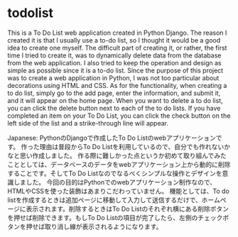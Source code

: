 # todolist
This is a To Do List web application created in Python Django. 
The reason I created it is that I usually use a to-do list, so I thought it would be a good idea to create one myself. 
The difficult part of creating it, or rather, the first time I tried to create it, was to dynamically delete data from the database from the web application. 
I also tried to keep the operation and design as simple as possible since it is a to-do list. Since the purpose of this project was to create a web application in Python, I was not too particular about decorations using HTML and CSS.
As for the functionality, when creating a to do list, simply go to the add page, enter the information, and submit it, and it will appear on the home page. When you want to delete a to do list, you can click the delete button next to each of the to do lists. If you have completed an item on your To Do List, you can click the check button on the left side of the list and a strike-through line will appear.

Japanese:
PythonのDjangoで作成したTo Do Listのwebアプリケーションです。
作った理由は普段からTo Do Listを利用しているので、自分でも作れないかなと思い作成しました。
作る際に難しかった点というか初めて取り組んでみたこととしては、データベースのデータをwebアプリケーション上から動的に削除することです。そしてTo Do Listなのでなるべくシンプルな操作とデザインを意識しました。
今回の目的はPythonでのwebアプリケーション制作なので、HTMLやCSSを使った装飾はあまりこだわっていません。
機能としては、To do listを作成するときは追加ページに移動して入力して送信するだけで、ホームページに表示されます。削除するときはTo Do Listのそれぞれ横にある削除ボタンを押せば削除できます。もしTo Do Listの項目が完了したら、左側のチェックボタンを押せば取り消し線が表示されるようになります。
